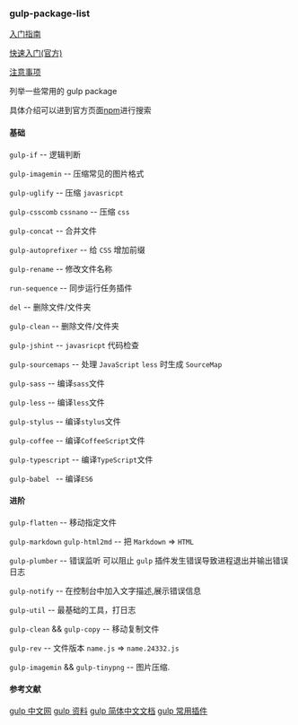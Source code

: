 ### gulp-package-list


[入门指南]()

[快速入门(官方)](http://www.gulpjs.com.cn/docs/getting-started/)

[注意事项]()

列举一些常用的 gulp package

具体介绍可以进到官方页面[npm](https://www.npmjs.com/)进行搜索

#### 基础

`gulp-if` -- 逻辑判断

`gulp-imagemin` -- 压缩常见的图片格式

`gulp-uglify` -- 压缩 `javasricpt`

`gulp-csscomb` `cssnano`  -- 压缩 `css`

`gulp-concat` -- 合并文件

`gulp-autoprefixer` -- 给 `CSS` 增加前缀

`gulp-rename` -- 修改文件名称

`run-sequence` -- 同步运行任务插件

`del` -- 删除文件/文件夹

`gulp-clean` -- 删除文件/文件夹

`gulp-jshint` -- `javasricpt` 代码检查

`gulp-sourcemaps` -- 处理 `JavaScript` `less` 时生成 `SourceMap`

`gulp-sass` -- 编译`sass`文件

`gulp-less` -- 编译`less`文件

`gulp-stylus` -- 编译`stylus`文件

`gulp-coffee` -- 编译`CoffeeScript`文件

`gulp-typescript` -- 编译`TypeScript`文件

`gulp-babel ` -- 编译`ES6`

#### 进阶

`gulp-flatten` -- 移动指定文件

`gulp-markdown` `gulp-html2md` -- 把 `Markdown` => `HTML`

`gulp-plumber` --  错误监听 可以阻止 `gulp` 插件发生错误导致进程退出并输出错误日志

`gulp-notify` -- 在控制台中加入文字描述,展示错误信息

`gulp-util` --  最基础的工具，打日志

`gulp-clean` && `gulp-copy` -- 移动复制文件

`gulp-rev` -- 文件版本 `name.js` => `name.24332.js`

`gulp-imagemin` && `gulp-tinypng` -- 图片压缩.


#### 参考文献

[gulp 中文网](http://www.gulpjs.com.cn/)
[gulp 资料](https://github.com/Platform-CUF/use-gulp)
[gulp 简体中文文档](https://github.com/lisposter/gulp-docs-zh-cn)
[gulp 常用插件](https://zhuanlan.zhihu.com/p/25243171)